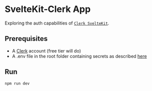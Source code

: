 # SvelteKit-Clerk App

Exploring the auth capabilities of [`Clerk SvelteKit`](https://github.com/markjaquith/clerk-sveltekit).

## Prerequisites
- A [Clerk](https://clerk.com/) account (free tier will do)
- A .env file in the root folder containing secrets as described [here](https://github.com/markjaquith/clerk-sveltekit?tab=readme-ov-file#set-up-environment-variables)

## Run
```npm run dev```
